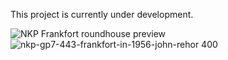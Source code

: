 This project is currently under development.

![NKP Frankfort roundhouse preview](https://github.com/user-attachments/assets/5efd480a-6c21-4dea-b6c4-7385c4e81d86)
![nkp-gp7-443-frankfort-in-1956-john-rehor 400](https://github.com/user-attachments/assets/45951489-1726-4f8a-809d-1e2f5fe3467f)


